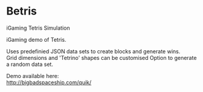 # Betris
iGaming Tetris Simulation

iGaming demo of Tetris.  

Uses predefinied JSON data sets to create blocks and generate wins.  
Grid dimensions and 'Tetrino' shapes can be customised
Option to generate a random data set. 

Demo available here:   
http://bigbadspaceship.com/quik/
